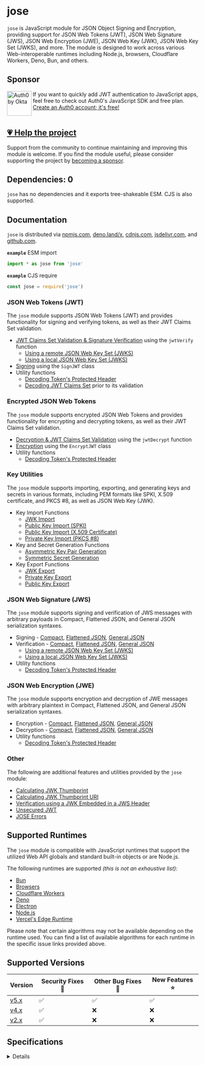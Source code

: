# jose

`jose` is JavaScript module for JSON Object Signing and Encryption, providing support for JSON Web Tokens (JWT), JSON Web Signature (JWS), JSON Web Encryption (JWE), JSON Web Key (JWK), JSON Web Key Set (JWKS), and more. The module is designed to work across various Web-interoperable runtimes including Node.js, browsers, Cloudflare Workers, Deno, Bun, and others.

## Sponsor

<picture>
  <source media="(prefers-color-scheme: dark)" srcset="https://raw.githubusercontent.com/panva/jose/HEAD/sponsor/Auth0byOkta_dark.png">
  <source media="(prefers-color-scheme: light)" srcset="https://raw.githubusercontent.com/panva/jose/HEAD/sponsor/Auth0byOkta_light.png">
  <img height="65" align="left" alt="Auth0 by Okta" src="https://raw.githubusercontent.com/panva/jose/HEAD/sponsor/Auth0byOkta_light.png">
</picture>

If you want to quickly add JWT authentication to JavaScript apps, feel free to check out Auth0's JavaScript SDK and free plan. [Create an Auth0 account; it's free!][sponsor-auth0]<br><br>

## [💗 Help the project](https://github.com/sponsors/panva)

Support from the community to continue maintaining and improving this module is welcome. If you find the module useful, please consider supporting the project by [becoming a sponsor](https://github.com/sponsors/panva).

## Dependencies: 0

`jose` has no dependencies and it exports tree-shakeable ESM. CJS is also supported.

## Documentation

`jose` is distributed via [npmjs.com](https://www.npmjs.com/package/jose), [deno.land/x](https://deno.land/x/jose), [cdnjs.com](https://cdnjs.com/libraries/jose), [jsdelivr.com](https://www.jsdelivr.com/package/npm/jose), and [github.com](https://github.com/panva/jose).

**`example`** ESM import

```js
import * as jose from 'jose'
```

**`example`** CJS require

```js
const jose = require('jose')
```

### JSON Web Tokens (JWT)

The `jose` module supports JSON Web Tokens (JWT) and provides functionality for signing and verifying tokens, as well as their JWT Claims Set validation.

- [JWT Claims Set Validation & Signature Verification](docs/jwt/verify/functions/jwtVerify.md) using the `jwtVerify` function
  - [Using a remote JSON Web Key Set (JWKS)](docs/jwks/remote/functions/createRemoteJWKSet.md)
  - [Using a local JSON Web Key Set (JWKS)](docs/jwks/local/functions/createLocalJWKSet.md)
- [Signing](docs/jwt/sign/classes/SignJWT.md) using the `SignJWT` class
- Utility functions
  - [Decoding Token's Protected Header](docs/util/decode_protected_header/functions/decodeProtectedHeader.md)
  - [Decoding JWT Claims Set](docs/util/decode_jwt/functions/decodeJwt.md) prior to its validation

### Encrypted JSON Web Tokens

The `jose` module supports encrypted JSON Web Tokens and provides functionality for encrypting and decrypting tokens, as well as their JWT Claims Set validation.

- [Decryption & JWT Claims Set Validation](docs/jwt/decrypt/functions/jwtDecrypt.md) using the `jwtDecrypt` function
- [Encryption](docs/jwt/encrypt/classes/EncryptJWT.md) using the `EncryptJWT` class
- Utility functions
  - [Decoding Token's Protected Header](docs/util/decode_protected_header/functions/decodeProtectedHeader.md)

### Key Utilities

The `jose` module supports importing, exporting, and generating keys and secrets in various formats, including PEM formats like SPKI, X.509 certificate, and PKCS #8, as well as JSON Web Key (JWK).

- Key Import Functions
  - [JWK Import](docs/key/import/functions/importJWK.md)
  - [Public Key Import (SPKI)](docs/key/import/functions/importSPKI.md)
  - [Public Key Import (X.509 Certificate)](docs/key/import/functions/importX509.md)
  - [Private Key Import (PKCS #8)](docs/key/import/functions/importPKCS8.md)
- Key and Secret Generation Functions
  - [Asymmetric Key Pair Generation](docs/key/generate_key_pair/functions/generateKeyPair.md)
  - [Symmetric Secret Generation](docs/key/generate_secret/functions/generateSecret.md)
- Key Export Functions
  - [JWK Export](docs/key/export/functions/exportJWK.md)
  - [Private Key Export](docs/key/export/functions/exportPKCS8.md)
  - [Public Key Export](docs/key/export/functions/exportSPKI.md)

### JSON Web Signature (JWS)

The `jose` module supports signing and verification of JWS messages with arbitrary payloads in Compact, Flattened JSON, and General JSON serialization syntaxes.

- Signing - [Compact](docs/jws/compact/sign/classes/CompactSign.md), [Flattened JSON](docs/jws/flattened/sign/classes/FlattenedSign.md), [General JSON](docs/jws/general/sign/classes/GeneralSign.md)
- Verification - [Compact](docs/jws/compact/verify/functions/compactVerify.md), [Flattened JSON](docs/jws/flattened/verify/functions/flattenedVerify.md), [General JSON](docs/jws/general/verify/functions/generalVerify.md)
  - [Using a remote JSON Web Key Set (JWKS)](docs/jwks/remote/functions/createRemoteJWKSet.md)
  - [Using a local JSON Web Key Set (JWKS)](docs/jwks/local/functions/createLocalJWKSet.md)
- Utility functions
  - [Decoding Token's Protected Header](docs/util/decode_protected_header/functions/decodeProtectedHeader.md)

### JSON Web Encryption (JWE)

The `jose` module supports encryption and decryption of JWE messages with arbitrary plaintext in Compact, Flattened JSON, and General JSON serialization syntaxes.

- Encryption - [Compact](docs/jwe/compact/encrypt/classes/CompactEncrypt.md), [Flattened JSON](docs/jwe/flattened/encrypt/classes/FlattenedEncrypt.md), [General JSON](docs/jwe/general/encrypt/classes/GeneralEncrypt.md)
- Decryption - [Compact](docs/jwe/compact/decrypt/functions/compactDecrypt.md), [Flattened JSON](docs/jwe/flattened/decrypt/functions/flattenedDecrypt.md), [General JSON](docs/jwe/general/decrypt/functions/generalDecrypt.md)
- Utility functions
  - [Decoding Token's Protected Header](docs/util/decode_protected_header/functions/decodeProtectedHeader.md)

### Other

The following are additional features and utilities provided by the `jose` module:

- [Calculating JWK Thumbprint](docs/jwk/thumbprint/functions/calculateJwkThumbprint.md)
- [Calculating JWK Thumbprint URI](docs/jwk/thumbprint/functions/calculateJwkThumbprintUri.md)
- [Verification using a JWK Embedded in a JWS Header](docs/jwk/embedded/functions/EmbeddedJWK.md)
- [Unsecured JWT](docs/jwt/unsecured/classes/UnsecuredJWT.md)
- [JOSE Errors](docs/util/errors/README.md)

## Supported Runtimes

The `jose` module is compatible with JavaScript runtimes that support the utilized Web API globals and standard built-in objects or are Node.js.

The following runtimes are supported _(this is not an exhaustive list)_:

- [Bun](https://github.com/panva/jose/issues/471)
- [Browsers](https://github.com/panva/jose/issues/263)
- [Cloudflare Workers](https://github.com/panva/jose/issues/265)
- [Deno](https://github.com/panva/jose/issues/266)
- [Electron](https://github.com/panva/jose/issues/264)
- [Node.js](https://github.com/panva/jose/issues/262)
- [Vercel's Edge Runtime](https://github.com/panva/jose/issues/301)

Please note that certain algorithms may not be available depending on the runtime used. You can find a list of available algorithms for each runtime in the specific issue links provided above.

## Supported Versions

| Version                                         | Security Fixes 🔑 | Other Bug Fixes 🐞 | New Features ⭐ |
| ----------------------------------------------- | ----------------- | ------------------ | --------------- |
| [v5.x](https://github.com/panva/jose/tree/v5.x) | ✅                | ✅                 | ✅              |
| [v4.x](https://github.com/panva/jose/tree/v4.x) | ✅                | ❌                 | ❌              |
| [v2.x](https://github.com/panva/jose/tree/v2.x) | ✅                | ❌                 | ❌              |

## Specifications

<details>
<summary>Details</summary>

- JSON Web Signature (JWS) - [RFC7515](https://www.rfc-editor.org/rfc/rfc7515)
- JSON Web Encryption (JWE) - [RFC7516](https://www.rfc-editor.org/rfc/rfc7516)
- JSON Web Key (JWK) - [RFC7517](https://www.rfc-editor.org/rfc/rfc7517)
- JSON Web Algorithms (JWA) - [RFC7518](https://www.rfc-editor.org/rfc/rfc7518)
- JSON Web Token (JWT) - [RFC7519](https://www.rfc-editor.org/rfc/rfc7519)
- JSON Web Key Thumbprint - [RFC7638](https://www.rfc-editor.org/rfc/rfc7638)
- JSON Web Key Thumbprint URI - [RFC9278](https://www.rfc-editor.org/rfc/rfc9278)
- JWS Unencoded Payload Option - [RFC7797](https://www.rfc-editor.org/rfc/rfc7797)
- CFRG Elliptic Curve ECDH and Signatures - [RFC8037](https://www.rfc-editor.org/rfc/rfc8037)
- secp256k1 EC Key curve support - [RFC8812](https://www.rfc-editor.org/rfc/rfc8812)

The algorithm implementations in `jose` have been tested using test vectors from their respective specifications as well as [RFC7520](https://www.rfc-editor.org/rfc/rfc7520).

</details>

[sponsor-auth0]: https://auth0.com/signup?utm_source=external_sites&utm_medium=panva&utm_campaign=devn_signup
